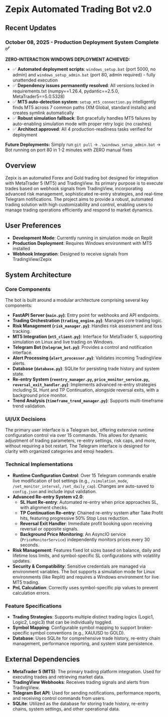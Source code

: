 # Zepix Automated Trading Bot v2.0

## Recent Updates

### October 08, 2025 - Production Deployment System Complete ✅
**ZERO-INTERACTION WINDOWS DEPLOYMENT ACHIEVED:**
- ✅ **Automated deployment scripts**: `windows_setup.bat` (port 5000, no admin) and `windows_setup_admin.bat` (port 80, admin required) - fully unattended execution
- ✅ **Dependency issues permanently resolved**: All versions locked in requirements.txt (numpy==1.26.4, pydantic==2.5.0, MetaTrader5==5.0.5328)
- ✅ **MT5 auto-detection system**: `setup_mt5_connection.py` intelligently finds MT5 across 7 common paths (XM Global, standard installs) and creates symlink automatically
- ✅ **Robust simulation fallback**: Bot gracefully handles MT5 failures by auto-enabling simulation mode with proper retry logic (no crashes)
- ✅ **Architect approved**: All 4 production-readiness tasks verified for deployment

**Future Deployments:** Simply run `git pull` → `.\windows_setup_admin.bat` → Bot running on port 80 in 1-2 minutes with ZERO manual fixes

## Overview
Zepix is an automated Forex and Gold trading bot designed for integration with MetaTrader 5 (MT5) and TradingView. Its primary purpose is to execute trades based on webhook signals from TradingView, incorporating advanced risk management, sophisticated re-entry strategies, and real-time Telegram notifications. The project aims to provide a robust, automated trading solution with high customizability and control, enabling users to manage trading operations efficiently and respond to market dynamics.

## User Preferences
- **Development Mode**: Currently running in simulation mode on Replit
- **Production Deployment**: Requires Windows environment with MT5 installed
- **Webhook Integration**: Designed to receive signals from TradingView/Zepix

## System Architecture

### Core Components
The bot is built around a modular architecture comprising several key components:
- **FastAPI Server (`main.py`)**: Entry point for webhooks and API endpoints.
- **Trading Orchestration (`trading_engine.py`)**: Manages core trading logic.
- **Risk Management (`risk_manager.py`)**: Handles risk assessment and loss tracking.
- **MT5 Integration (`mt5_client.py`)**: Interface for MetaTrader 5, supporting simulation on Linux and live trading on Windows.
- **Telegram Bot (`telegram_bot.py`)**: Provides a control and notification interface.
- **Alert Processing (`alert_processor.py`)**: Validates incoming TradingView alerts.
- **Database (`database.py`)**: SQLite for persisting trade history and system state.
- **Re-entry System (`reentry_manager.py`, `price_monitor_service.py`, `reversal_exit_handler.py`)**: Implements advanced re-entry strategies including SL Hunt and TP Continuation, alongside reversal exits, with a background price monitor.
- **Trend Analysis (`timeframe_trend_manager.py`)**: Supports multi-timeframe trend validation.

### UI/UX Decisions
The primary user interface is a Telegram bot, offering extensive runtime configuration control via over 15 commands. This allows for dynamic adjustment of trading parameters, re-entry settings, risk caps, and more, without requiring a bot restart. The Telegram interface is designed for clarity with organized categories and emoji headers.

### Technical Implementations
- **Runtime Configuration Control**: Over 15 Telegram commands enable live modification of bot settings (e.g., `/simulation_mode`, `/set_monitor_interval`, `/set_daily_cap`). Changes are auto-saved to `config.json` and include input validation.
- **Advanced Re-entry System v2.0**:
    - **SL Hunt Re-entry**: Automated re-entry when price approaches SL, with alignment checks.
    - **TP Continuation Re-entry**: Chained re-entry system after Take Profit hits, featuring progressive 50% Stop Loss reduction.
    - **Reversal Exit Handler**: Immediate profit booking upon receiving reversal or opposite signals.
    - **Background Price Monitoring**: An AsyncIO service (`PriceMonitorService`) independently monitors prices every 30 seconds.
- **Risk Management**: Features fixed lot sizes based on balance, daily and lifetime loss limits, and symbol-specific SL configurations with volatility updates.
- **Security & Compatibility**: Sensitive credentials are managed via environment variables. The bot supports a simulation mode for Linux environments (like Replit) and requires a Windows environment for live MT5 trading.
- **PnL Calculation**: Correctly uses symbol-specific pip values to prevent calculation errors.

### Feature Specifications
- **Trading Strategies**: Supports multiple distinct trading logics (Logic1, Logic2, Logic3) that can be individually toggled.
- **Symbol Mapping**: Configurable symbol mapping to support broker-specific symbol conventions (e.g., XAUUSD to GOLD).
- **Database**: Uses SQLite for comprehensive trade history, re-entry chain management, performance reporting, and system state persistence.

## External Dependencies

- **MetaTrader 5 (MT5)**: The primary trading platform integration. Used for executing trades and retrieving market data.
- **TradingView Webhooks**: Receives trading signals and alerts from TradingView.
- **Telegram Bot API**: Used for sending notifications, performance reports, and receiving control commands from users.
- **SQLite**: Utilized as the database for storing trade history, re-entry chains, system settings, and other operational data.